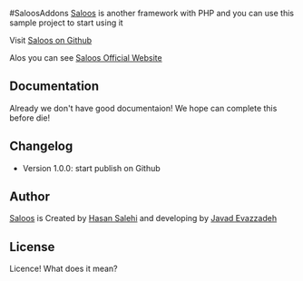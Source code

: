 #SaloosAddons
[Saloos] is another framework with PHP and you can use this sample project to start using it

Visit [Saloos on Github]

Alos you can see [Saloos Official Website]


Documentation
-------------
Already we don't have good documentaion! We hope can complete this before die!


Changelog
---------
 * Version 1.0.0: start publish on Github


Author
------
[Saloos] is Created by [Hasan Salehi] and developing by [Javad Evazzadeh]


License
-------
Licence! What does it mean?



[Saloos on Github]: <https://github.com/Ermile/Saloos>
[Saloos Official Website]: <http://saloos.ir>
[Saloos]: <http://saloos.ir>
[Hasan Salehi]: <http://github.com/baravak>
[Javad Evazzadeh]: <http://evazzadeh.com>
